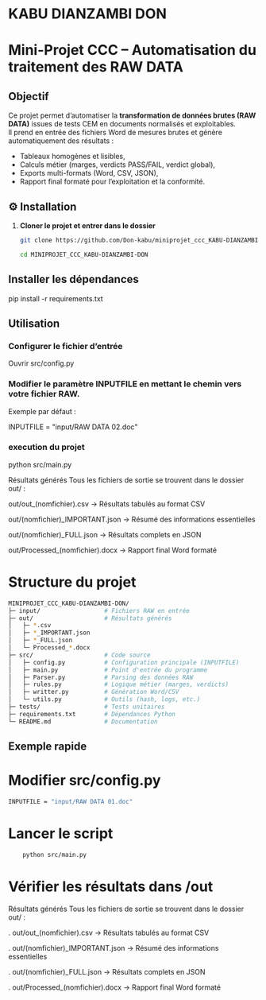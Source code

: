 # KABU DIANZAMBI DON 


# Mini-Projet CCC – Automatisation du traitement des RAW DATA

##  Objectif
Ce projet permet d’automatiser la **transformation de données brutes (RAW DATA)** issues de tests CEM en documents normalisés et exploitables.  
Il prend en entrée des fichiers Word de mesures brutes et génère automatiquement des résultats :
- Tableaux homogènes et lisibles,
- Calculs métier (marges, verdicts PASS/FAIL, verdict global),
- Exports multi-formats (Word, CSV, JSON),
- Rapport final formaté pour l’exploitation et la conformité.

## ⚙️ Installation

1. **Cloner le projet et entrer dans le dossier**
   ```bash
   git clone https://github.com/Don-kabu/miniprojet_ccc_KABU-DIANZAMBI-DON.git

   cd MINIPROJET_CCC_KABU-DIANZAMBI-DON
    ```


## Installer les dépendances

pip install -r requirements.txt

## Utilisation

### Configurer le fichier d’entrée

Ouvrir src/config.py

### Modifier le paramètre INPUTFILE en mettant le chemin vers votre fichier RAW.
Exemple par défaut :

INPUTFILE = "input/RAW DATA 02.doc"


### execution du projet

python src/main.py


Résultats générés
Tous les fichiers de sortie se trouvent dans le dossier out/ :

out/out_(nomfichier).csv → Résultats tabulés au format CSV

out/(nomfichier)_IMPORTANT.json → Résumé des informations essentielles

out/(nomfichier)_FULL.json → Résultats complets en JSON

out/Processed_(nomfichier).docx → Rapport final Word formaté

# Structure du projet
```bash
MINIPROJET_CCC_KABU-DIANZAMBI-DON/
├─ input/                  # Fichiers RAW en entrée
├─ out/                    # Résultats générés
│   ├─ *.csv
│   ├─ *_IMPORTANT.json
│   ├─ *_FULL.json
│   └─ Processed_*.docx
├─ src/                    # Code source
│   ├─ config.py           # Configuration principale (INPUTFILE)
│   ├─ main.py             # Point d'entrée du programme
│   ├─ Parser.py           # Parsing des données RAW
│   ├─ rules.py            # Logique métier (marges, verdicts)
│   ├─ writter.py          # Génération Word/CSV
│   └─ utils.py            # Outils (hash, logs, etc.)
├─ tests/                  # Tests unitaires
├─ requirements.txt        # Dépendances Python
└─ README.md               # Documentation
```

## Exemple rapide
# Modifier src/config.py
```bash
INPUTFILE = "input/RAW DATA 01.doc"
```
# Lancer le script
```bash
    python src/main.py
```

# Vérifier les résultats dans /out

Résultats générés
Tous les fichiers de sortie se trouvent dans le dossier out/ :

. out/out_(nomfichier).csv → Résultats tabulés au format CSV

. out/(nomfichier)_IMPORTANT.json → Résumé des informations essentielles

. out/(nomfichier)_FULL.json → Résultats complets en JSON

. out/Processed_(nomfichier).docx → Rapport final Word formaté
